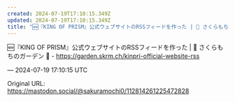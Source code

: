 ```yaml
---
created: 2024-07-19T17:10:15.349Z
updated: 2024-07-19T17:10:15.349Z
title: "🆕『KING OF PRISM』公式ウェブサイトのRSSフィードを作った | 🌱 さくらもちのガーデン 🌸 - https://garden.skrm.ch/k[...]"
---
```


<p>🆕『KING OF PRISM』公式ウェブサイトのRSSフィードを作った | 🌱 さくらもちのガーデン 🌸 - <a href="https://garden.skrm.ch/kinpri-official-website-rss" target="_blank" rel="nofollow noopener noreferrer" translate="no"><span class="invisible">https://</span><span class="ellipsis">garden.skrm.ch/kinpri-official</span><span class="invisible">-website-rss</span></a></p>

&mdash; 2024-07-19 17:10:15 UTC

Original URL: https://mastodon.social/@sakuramochi0/112814261225472828
